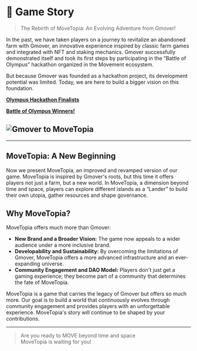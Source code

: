 # 📖 Game Story

> The Rebirth of MoveTopia: An Evolving Adventure from Gmover!

In the past, we have taken players on a journey to revitalize an abandoned farm with Gmover, an innovative experience inspired by classic farm games and integrated with NFT and staking mechanics. Gmover successfully demonstrated itself and took its first steps by participating in the “Battle of Olympus” hackathon organized in the Movement ecosystem.

But because Gmover was founded as a hackathon project, its development potential was limited. Today, we are here to build a bigger vision on this foundation.

**[​Olympus Hackathon Finalists​](https://movementlabs.notion.site/Olympus-Hackathon-Finalists-588d4533f53a4a32b0a67f7cb9846452)**

**[​Battle of Olympus Winners!​](https://blog.movementlabs.xyz/article/battle-of-olympus-hackathon-winners-movement?source=post_page-----2ffef80bf7f3--------------------------------)**

## ![Gmover to MoveTopia](/img/1_Wa0TiRq3IETQBqWSwect6A.webp)

---

## MoveTopia: A New Beginning

Now we present MoveTopia, an improved and revamped version of our game. MoveTopia is inspired by Gmover's roots, but this time it offers players not just a farm, but a new world. In MoveTopia, a dimension beyond time and space, players can explore different islands as a “Lander” to build their own utopia, gather resources and shape governance.

## Why MoveTopia?

MoveTopia offers much more than Gmover:

- **New Brand and a Broader Vision:** The game now appeals to a wider audience under a more inclusive brand.
- **Developability and Sustainability:** By overcoming the limitations of Gmover, MoveTopia offers a more advanced infrastructure and an ever-expanding universe.
- **Community Engagement and DAO Model:** Players don't just get a gaming experience; they become part of a community that determines the fate of MoveTopia.

MoveTopia is a game that carries the legacy of Gmover but offers so much more. Our goal is to build a world that continuously evolves through community engagement and provides players with an unforgettable experience. MoveTopia's story will continue to be shaped by your contributions.

---

> Are you ready to MOVE beyond time and space  
> MoveTopia is waiting for you!
